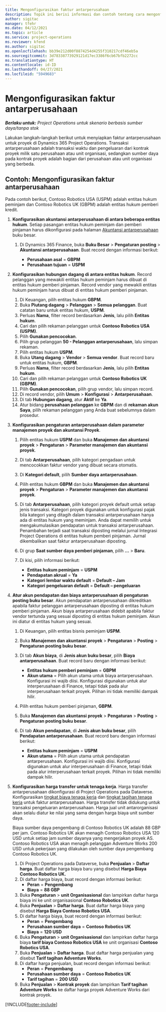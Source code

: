 ```yaml
---
title: Mengonfigurasikan faktur antarperusahaan
description: Topik ini berisi informasi dan contoh tentang cara mengonfigurasi faktur antarperusahaan untuk berbagai proyek.
author: sigitac
manager: tfehr
ms.date: 04/12/2021
ms.topic: article
ms.service: project-operations
ms.reviewer: kfend
ms.author: sigitac
ms.openlocfilehash: bb39e212d00f8874254d4255f310217cdf46eb5a
ms.sourcegitcommit: 3d78338773929121d17ec3386f6cb67bfb2272cc
ms.translationtype: HT
ms.contentlocale: id-ID
ms.lasthandoff: 04/27/2021
ms.locfileid: "5949683"
---
```

# <a name="configure-intercompany-invoicing"></a>Mengonfigurasikan faktur antarperusahaan

_**Berlaku untuk:** Project Operations untuk skenario berbasis sumber daya/tanpa stok_

Lakukan langkah-langkah berikut untuk menyiapkan faktur antarperusahaan untuk proyek di Dynamics 365 Project Operations. Transaksi antarperusahaan adalah transaksi waktu dan pengeluaran dari kontrak proyek milik satu perusahaan atau unit organisasi, sedangkan sumber daya pada kontrak proyek adalah bagian dari perusahaan atau unit organisasi yang berbeda.

## <a name="example-configure-intercompany-invoicing"></a>Contoh: Mengonfigurasikan faktur antarperusahaan

Pada contoh berikut, Contoso Robotics USA (USPM) adalah entitas hukum peminjam dan Contoso Robotics UK (GBPM) adalah entitas hukum pemberi kredit. 

1. **Konfigurasikan akuntansi antarperusahaan di antara beberapa entitas hukum**. Setiap pasangan entitas hukum peminjam dan pemberi pinjaman harus dikonfigurasi pada halaman [Akuntansi antarperusahaan](/dynamics365/finance/general-ledger/intercompany-accounting-setup) buku besar.
    
    1. Di Dynamics 365 Finance, buka **Buku Besar** > **Pengaturan posting** > **Akuntansi antarperusahaan**. Buat record dengan informasi berikut:

        - **Perusahaan asal** = **GBPM**
        - **Perusahaan tujuan** = **USPM**

2. **Konfigurasikan hubungan dagang di antara entitas hukum**. Record pelanggan yang mewakili entitas hukum peminjam harus dibuat di entitas hukum pemberi pinjaman. Record vendor yang mewakili entitas hukum peminjam harus dibuat di entitas hukum pemberi pinjaman.

     1. Di Keuangan, pilih entitas hukum **GBPM**.
     2. Buka **Piutang dagang** > **Pelanggan** > **Semua pelanggan**. Buat catatan baru untuk entitas hukum, **USPM**.
     3. Perluas **Nama**, filter record berdasarkan **Jenis**, lalu pilih **Entitas hukum**. 
     4. Cari dan pilih rekaman pelanggan untuk **Contoso Robotics USA (USPM)**.
     5. Pilih **Gunakan pencocokan**. 
     6. Pilih grup pelanggan **50 - Pelanggan antarperusahaan**, lalu simpan rekaman.
     7. Pilih entitas hukum **USPM**.
     8. Buka **Utang dagang** > **Vendor** > **Semua vendor**. Buat record baru untuk entitas hukum, **GBPM**.
     9. Perluas **Nama**, filter record berdasarkan **Jenis**, lalu pilih **Entitas hukum**. 
     10. Cari dan pilih rekaman pelanggan untuk **Contoso Robotics UK (GBPM)**.
     11. Pilih **Gunakan pencocokan**, pilih grup vendor, lalu simpan record.
     12. Di record vendor, pilih **Umum** > **Konfigurasi** > **Antarperusahaan**.
     13. Di tab **Hubungan dagang**, atur **Aktif** ke **Ya**.
     14. Atur bidang **perusahaan pelanggan** ke **GBPM** dan di **rekaman akun Saya**, pilih rekaman pelanggan yang Anda buat sebelumnya dalam prosedur.

3. **Konfigurasikan pengaturan antarperusahaan dalam parameter manajemen proyek dan akuntansi Proyek**. 

    1. Pilih entitas hukum **USPM** dan buka **Manajemen dan akuntansi proyek** > **Pengaturan** > **Parameter manajemen dan akuntansi proyek**.
    2. Di tab **Antarperusahaan**, pilih kategori pengadaan untuk mencocokkan faktur vendor yang dibuat secara otomatis.
    3. Di **Kategori default**, pilih **Sumber daya antarperusahaan**.
    4. Pilih entitas hukum **GBPM** dan buka **Manajemen dan akuntansi proyek** > **Pengaturan** > **Parameter manajemen dan akuntansi proyek**.
    5. Di tab **Antarperusahaan**, pilih kategori proyek default untuk setiap jenis transaksi. Kategori proyek digunakan untuk konfigurasi pajak bila kategori yang ditagih dalam transaksi antarperusahaan hanya ada di entitas hukum yang meminjam. Anda dapat memilih untuk mengakumulasikan pendapatan untuk transaksi antarperusahaan. Penambahan terjadi saat transaksi diposting melalui jurnal Integrasi Project Operations di entitas hukum pemberi pinjaman. Jurnal dikembalikan saat faktur antarperusahaan diposting.
    6. Di grup **Saat sumber daya pemberi pinjaman**, pilih **...** > **Baru**. 
    7. Di kisi, pilih informasi berikut:

          - **Entitas hukum peminjam** = **USPM**
          - **Pendapatan akrual** = **Ya**
          - **Kategori lembar waktu default** = **Default – Jam**
          - **Kategori pengeluaran default** = **Default – pengeluaran**

4. **Atur akun pendapatan dan biaya antarperusahaan di pengaturan posting buku besar**. Akun pendapatan antarperusahaan dikreditkan apabila faktur pelanggan antarperusahaan diposting di entitas hukum pemberi pinjaman. Akun biaya antarperusahaan didebit apabila faktur vendor tertunda yang sesuai diposting di entitas hukum peminjam. Akun ini diatur di entitas hukum yang sesuai. 
      
     1. Di Keuangan, pilih entitas bisnis peminjam **USPM**. 
     2. Buka **Manajemen dan akuntansi proyek** > **Pengaturan** > **Posting** > **Pengaturan posting buku besar**. 
     3. Di tab **Akun biaya**, di **Jenis akun buku besar**, pilih **Biaya antarperusahaan**. Buat record baru dengan informasi berikut:
      
        - **Entitas hukum pemberi peminjam** = **GBPM**
        - **Akun utama** = Pilih akun utama untuk biaya antarperusahaan. Konfigurasi ini wajib diisi. Konfigurasi digunakan untuk alur interperusahaan di Finance, tetapi tidak pada alur interperusahaan terkait proyek. Pilihan ini tidak memiliki dampak hilir. 
        
     4. Pilih entitas hukum pemberi pinjaman, **GBPM**. 
     5. Buka **Manajemen dan akuntansi proyek** > **Pengaturan** > **Posting** > **Pengaturan posting buku besar**. 
     6. Di tab **Akun pendapatan**, di **Jenis akun buku besar**, pilih **Pendapatan antarperusahaan**. Buat record baru dengan informasi berikut:

        - **Entitas hukum peminjam** = **USPM**
        - **Akun utama** = Pilih akun utama untuk pendapatan antarperusahaan. Konfigurasi ini wajib diisi. Konfigurasi digunakan untuk alur interperusahaan di Finance, tetapi tidak pada alur interperusahaan terkait proyek. Pilihan ini tidak memiliki dampak hilir. 

5. **Konfigurasikan harga transfer untuk tenaga kerja**. Harga transfer antarperusahaan dikonfigurasi di Project Operations pada Dataverse. Konfigurasikan [tingkat biaya tenaga kerja](../pricing-costing/set-up-labor-cost-rate.md#transfer-pricing-and-costs-for-resources-outside-of-your-division-or-legal-entity) dan [tingkat tagihan tenaga kerja](../pricing-costing/set-up-labor-bill-rate.md#transfer-pricing-or-set-up-bill-rates-for-resources-from-other-organizational-units-or-divisions) untuk faktur antarperusahaan. Harga transfer tidak didukung untuk transaksi pengeluaran antarperusahaan. Harga jual unit antarorganisasi akan selalu diatur ke nilai yang sama dengan harga biaya unit sumber daya.

      Biaya sumber daya pengembang di Contoso Robotics UK adalah 88 GBP per jam. Contoso Robotics UK akan menagih Contoso Robotics USA 120 USD untuk setiap jam sumber dayanya yang mengerjakan proyek AS. Contoso Robotics USA akan menagih pelanggan Adventure Works 200 USD untuk pekerjaan yang dilakukan oleh sumber daya pengembang Contoso Robotics UK.

      1. Di Project Operations pada Dataverse, buka **Penjualan** > **Daftar harga**. Buat daftar harga biaya baru yang disebut **Harga Biaya Contoso Robotics UK.** 
      2. Di daftar harga biaya, buat record dengan informasi berikut:
         - **Peran** = **Pengembang**
         - **Biaya** = **88 GBP**
      3. Buka **Pengaturan** > **unit Organisasional** dan lampirkan daftar harga biaya ini ke unit organisasional **Contoso Robotics UK**.
      4. Buka **Penjualan** > **Daftar harga**. Buat daftar harga biaya yang disebut **Harga Biaya Contoso Robotics USA**. 
      5. Di daftar harga biaya, buat record dengan informasi berikut:
          - **Peran** = **Pengembang**
          - **Perusahaan sumber daya** = **Contoso Robotics UK**
          - **Biaya** = **120 USD**
      6. Buka **Pengaturan** > **unit Organisasional** dan lampirkan daftar harga biaya **tarif biaya Contoso Robotics USA** ke unit organisasi **Contoso Robotics USA**.
      7. Buka **Penjualan** > **Daftar harga**. Buat daftar harga penjualan yang disebut **Tarif tagihan Adventure Works**. 
      8. Di daftar harga penjualan, buat record dengan informasi berikut:
          - **Peran** = **Pengembang**
          - **Perusahaan sumber daya** = **Contoso Robotics UK**
          - **Tarif tagihan** = **200 USD**
      9. Buka **Penjualan** > **Kontrak proyek** dan lampirkan **Tarif tagihan Adventure Works** ke daftar harga proyek Adventure Works dari kontrak proyek.


[!INCLUDE[footer-include](../includes/footer-banner.md)]
